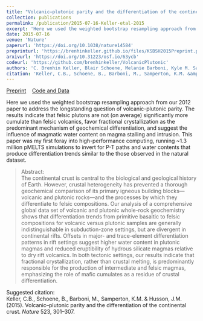 ```yaml
---
title: "Volcanic–plutonic parity and the differentiation of the continental crust"
collection: publications
permalink: /publication/2015-07-16-Keller-etal-2015
excerpt: 'Here we used the weighted bootstrap resampling approach from our 2012 paper to address the longstanding question of volcanic-plutonic parity. The results indicate that felsic plutons are not (on average) significantly more cumulate than felsic volcanics, favor fractional crystallization as the predominant mechanism of geochemical differentiation, and suggest the influence of magmatic water content on magma stalling and intrusion. This paper was my first foray into high-performance computing, running ~1.3 million pMELTS simulations to invert for P-T paths and water contents that produce differentiation trends similar to the those observed in the natural dataset.'
date: 2015-07-16
venue: 'Nature'
paperurl: 'https://doi.org/10.1038/nature14584'
preprinturl: 'https://brenhinkeller.github.io/files/KSBSH2015Preprint.pdf'
arxivurl: 'https://doi.org/10.31223/osf.io/63ycb'
codeurl: 'https://github.com/brenhinkeller/VolcanicPlutonic'
authors: 'C. Brenhin Keller, Blair Schoene, Melanie Barboni, Kyle M. Samperton, and Jon M. Husson.'
citation: 'Keller, C.B., Schoene, B., Barboni, M., Samperton, K.M. &amp; Husson, J.M. (2015). Volcanic–plutonic parity and the differentiation of the continental crust. <i>Nature</i> 523, 301–307.'
---
```

<a href='https://brenhinkeller.github.io/files/KSBSH2015Preprint.pdf'>Preprint</a>&nbsp;&nbsp;&nbsp;&nbsp;<a href='https://github.com/brenhinkeller/VolcanicPlutonic'>Code and Data</a>&nbsp;&nbsp;&nbsp;&nbsp;

Here we used the weighted bootstrap resampling approach from our 2012 paper to address the longstanding question of volcanic-plutonic parity. The results indicate that felsic plutons are not (on average) significantly more cumulate than felsic volcanics, favor fractional crystallization as the predominant mechanism of geochemical differentiation, and suggest the influence of magmatic water content on magma stalling and intrusion. This paper was my first foray into high-performance computing, running ~1.3 million pMELTS simulations to invert for P-T paths and water contents that produce differentiation trends similar to the those observed in the natural dataset.

>Abstract: <br/>The continental crust is central to the biological and geological history of Earth. However, crustal heterogeneity has prevented a thorough geochemical comparison of its primary igneous building blocks—volcanic and plutonic rocks—and the processes by which they differentiate to felsic compositions. Our analysis of a comprehensive global data set of volcanic and plutonic whole-rock geochemistry shows that differentiation trends from primitive basaltic to felsic compositions for volcanic versus plutonic samples are generally indistinguishable in subduction-zone settings, but are divergent in continental rifts. Offsets in major- and trace-element differentiation patterns in rift settings suggest higher water content in plutonic magmas and reduced eruptibility of hydrous silicate magmas relative to dry rift volcanics. In both tectonic settings, our results indicate that fractional crystallization, rather than crustal melting, is predominantly responsible for the production of intermediate and felsic magmas, emphasizing the role of mafic cumulates as a residue of crustal differentiation.

Suggested citation: <br/>Keller, C.B., Schoene, B., Barboni, M., Samperton, K.M. & Husson, J.M. (2015). Volcanic–plutonic parity and the differentiation of the continental crust. <i>Nature</i> 523, 301–307.
